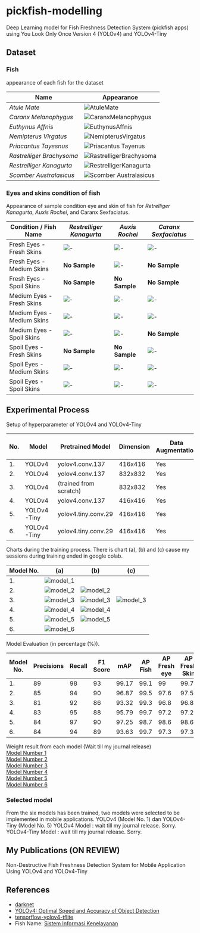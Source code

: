 # pickfish-modelling

Deep Learning model for Fish Freshness Detection System (pickfish apps) using You Look Only Once Version 4 (YOLOv4) and
YOLOv4-Tiny

## Dataset

### Fish

appearance of each fish for the dataset

| Name                      | Appearance                                                                 |
|---------------------------|----------------------------------------------------------------------------|
| _Atule Mate_              | ![AtuleMate](assets/images/fish/atule-mate.jpg)                            |
| _Caranx Melanophygus_     | ![CaranxMelanophygus](assets/images/fish/caranx-melanophygus.jpg)          |
| _Euthynus Affnis_         | ![EuthynusAffnis](assets/images/fish/euthynus-affnis.jpg)                  |
| _Nemipterus Virgatus_     | ![NemipterusVirgatus](assets/images/fish/nemipterus-virgatus.jpg)          |
| _Priacantus Tayesnus_     | ![Priacantus Tayenus](assets/images/fish/priacanthustayenus.jpg)           |
| _Rastrelliger Brachysoma_ | ![RastrelligerBrachysoma](assets/images/fish/rastrellliger-brachysoma.jpg) |
| _Restrelliger Kanagurta_  | ![RestrelligerKanagurta](assets/images/fish/restrelliger-kanagurta.jpg)    |
| _Scomber Australasicus_   | ![Scomber Australasicus](assets/images/fish/scomber-australasicus.jpg)     |

### Eyes and skins condition of fish

Appearance of sample condition eye and skin of fish for _Retrelliger Kanagurta_, _Auxis Rochei_, and Caranx Sexfaciatus.

| Condition / Fish Name      | _Restrelliger Kanagurta_                    | _Auxis Rochei_                              | _Caranx Sexfaciatus_                        |
|----------------------------|---------------------------------------------|---------------------------------------------|---------------------------------------------|
| Fresh Eyes - Fresh Skins   | ![-](assets/images/fish-category/BR-FF.jpg) | ![-](assets/images/fish-category/TL-FF.jpg) | ![-](assets/images/fish-category/KL-FF.jpg) |
| Fresh Eyes - Medium Skins  | **No Sample**                               | ![-](assets/images/fish-category/TL-FM.jpg) | **No Sample**                               |
| Fresh Eyes - Spoil Skins   | **No Sample**                               | **No Sample**                               | **No Sample**                               |
| Medium Eyes - Fresh Skins  | ![-](assets/images/fish-category/BR-MF.jpg) | ![-](assets/images/fish-category/TL-MF.jpg) | ![-](assets/images/fish-category/KL-MF.jpg) |
| Medium Eyes - Medium Skins | ![-](assets/images/fish-category/BR-MM.jpg) | ![-](assets/images/fish-category/TL-MM.jpg) | ![-](assets/images/fish-category/KL-MM.jpg) |
| Medium Eyes - Spoil Skins  | ![-](assets/images/fish-category/BR-MS.jpg) | ![-](assets/images/fish-category/TL-MS.jpg) | **No Sample**                               |
| Spoil Eyes - Fresh Skins   | **No Sample**                               | **No Sample**                               | ![-](assets/images/fish-category/KL-SF.jpg) |
| Spoil Eyes - Medium Skins  | ![-](assets/images/fish-category/BR-SM.jpg) | ![-](assets/images/fish-category/TL-SM.jpg) | ![-](assets/images/fish-category/KL-SM.jpg) |
| Spoil Eyes - Spoil Skins   | ![-](assets/images/fish-category/BR-SS.jpg) | ![-](assets/images/fish-category/TL-SS.jpg) | ![-](assets/images/fish-category/KL-SS.jpg) |

## Experimental Process
Setup of hyperparameter of YOLOv4 and YOLOv4-Tiny

| No. | Model       | Pretrained Model       | Dimension | Data Augmentation | With Empty Label | Iteration | Learning Rate | Momentum | Decays | Batch Size |
|-----|-------------|------------------------|-----------|-------------------|------------------|-----------|---------------|----------|--------|------------|
| 1.  | YOLOv4      | yolov4.conv.137        | 416x416   | Yes               | No               | 14000     | 0.0001        | 0.949    | 0.0005 | 64         |
| 2.  | YOLOv4      | yolov4.conv.137        | 832x832   | Yes               | Yes              | 14000     | 0.0001        | 0.949    | 0.0005 | 64         |
| 3.  | YOLOv4      | (trained from scratch) | 832x832   | Yes               | Yes              | 14000     | 0.0001        | 0.949    | 0.0005 | 64         |
| 4.  | YOLOv4      | yolov4.conv.137        | 416x416   | Yes               | Yes              | 14000     | 0.0001        | 0.949    | 0.0005 | 64         |
| 5.  | YOLOv4-Tiny | yolov4.tiny.conv.29    | 416x416   | Yes               | No               | 14000     | 0.00261       | 0.9      | 0.0005 | 64         |
| 6.  | YOLOv4-Tiny | yolov4.tiny.conv.29    | 416x416   | Yes               | Yes              | 14000     | 0.00261       | 0.9      | 0.0005 | 64         |

Charts during the training process. There is chart (a), (b) and (c) cause my sessions during training ended in google colab.

| Model No. | (a)                                     | (b)                                     | (c)                                     |
|-----------|-----------------------------------------|-----------------------------------------|-----------------------------------------|
| 1.        | ![model_1](model/model_1/model1.png)    |                                         |                                         |
| 2.        | ![model_2](model/model_2/model2(a).png) | ![model_2](model/model_2/model2(b).png) |                                         |
| 3.        | ![model_3](model/model_3/model3(a).png) | ![model_3](model/model_3/model3(b).png) | ![model_3](model/model_3/model3(c).png) |
| 4.        | ![model_4](model/model_4/model4(a).png) | ![model_4](model/model_4/model4(b).png) |                                         |
| 5.        | ![model_5](model/model_5/model5(a).png) | ![model_5](model/model_5/model5(b).png) |                                         |
| 6.        | ![model_6](model/model_6/model6.png)    |                                         |                                         |


Model Evaluation (in percentage (%)).

| Model No. | Precisions | Recall | F1 Score | mAP   | AP Fish | AP Fresh eye | AP Fresh Skin | AP Medium Eye | AP Medium Skin | AP Spoil Eye | AP Spoil Skin |
|-----------|------------|--------|----------|-------|---------|--------------|---------------|---------------|----------------|--------------|---------------|
| 1.        | 89         | 98     | 93       | 99.17 | 99.1    | 99           | 99.7          | 99.8          | 99.3           | 99.6         | 99.7          |
| 2.        | 85         | 94     | 90       | 96.87 | 99.5    | 97.6         | 97.5          | 94.4          | 93.9           | 97.8         | 97.4          |
| 3.        | 81         | 92     | 86       | 93.32 | 99.3    | 96.8         | 96.8          | 88.6          | 87.1           | 95           | 88.5          |
| 4.        | 83         | 95     | 88       | 95.79 | 99.7    | 97.2         | 97.2          | 91            | 92.7           | 97.5         | 95.1          |
| 5.        | 84         | 97     | 90       | 97.25 | 98.7    | 98.6         | 98.6          | 94.8          | 95.5           | 98.4         | 96.7          |
| 6.        | 84         | 94     | 89       | 93.63 | 99.7    | 97.3         | 97.3          | 90.3          | 89.1           | 96.7         | 88            |

Weight result from each model (Wait till my journal release)\
<a href="https://github.com/mlkabdazz/pickfish-modelling/tree/main/model/model_1">Model Number 1</a>\
<a href="https://github.com/mlkabdazz/pickfish-modelling/tree/main/model/model_2">Model Number 2</a>\
<a href="https://github.com/mlkabdazz/pickfish-modelling/tree/main/model/model_3">Model Number 3</a>\
<a href="https://github.com/mlkabdazz/pickfish-modelling/tree/main/model/model_4">Model Number 4</a>\
<a href="https://github.com/mlkabdazz/pickfish-modelling/tree/main/model/model_5">Model Number 5</a>\
<a href="https://github.com/mlkabdazz/pickfish-modelling/tree/main/model/model_6">Model Number 6</a>

### Selected model
From the six models has been trained, two models were selected to be implemented in mobile applications. YOLOv4 (Model No. 1) dan YOLOv4-Tiny (Model No. 5)
YOLOv4 Model : wait till my journal release. Sorry.
YOLOv4-Tiny Model : wait till my journal release. Sorry.

## My Publications (ON REVIEW)
Non-Destructive Fish Freshness Detection System for Mobile Application Using YOLOv4 and YOLOv4-Tiny

## References
- <a href="https://github.com/AlexeyAB/darknet">darknet</a>
- <a href="https://arxiv.org/abs/2004.10934">YOLOv4: Optimal Speed and Accuracy of Object Detection</a>
- <a href="https://github.com/hunglc007/tensorflow-yolov4-tflite">tensorflow-yolov4-tflite</a>
- Fish Name: <a href="http://nelpin.kkp.go.id/index.php/bantuan/apendix_ikan">Sistem Informasi Kenelayanan</a>